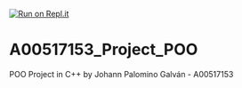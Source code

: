 [![Run on Repl.it](https://repl.it/badge/github/A00517153/A00517153_Project_POO)](https://repl.it/github/A00517153/A00517153_Project_POO)
# A00517153_Project_POO
 POO Project in C++ by Johann Palomino Galván - A00517153

